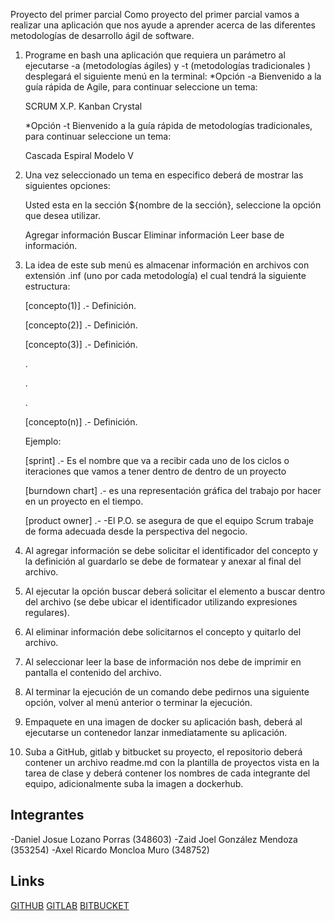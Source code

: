 Proyecto del primer parcial Como proyecto del primer parcial vamos a realizar una aplicación que nos ayude a aprender acerca de las diferentes metodologías de desarrollo ágil de software.

1. Programe en bash una aplicación que requiera un parámetro al ejecutarse -a (metodologías ágiles) y -t (metodologías tradicionales ) desplegará el siguiente menú en la terminal: 
    *Opción -a Bienvenido a la guía rápida de Agile, para continuar seleccione un tema:

    SCRUM
    X.P. 
    Kanban 
    Crystal

    *Opción -t Bienvenido a la guía rápida de metodologías tradicionales, para continuar seleccione un tema:

    Cascada 
    Espiral 
    Modelo V

2. Una vez seleccionado un tema en especifico deberá de mostrar las siguientes opciones:

    Usted esta en la sección ${nombre de la sección}, seleccione la opción que desea utilizar.

    Agregar información Buscar Eliminar información Leer base de información.

3. La idea de este sub menú es almacenar información en archivos con extensión .inf (uno por cada metodología) el cual tendrá la siguiente estructura:

    [concepto(1)] .- Definición.

    [concepto(2)] .- Definición.

    [concepto(3)] .- Definición.

    .

    .

    .

    [concepto(n)] .- Definición.

    Ejemplo:

    [sprint] .- Es el nombre que va a recibir cada uno de los ciclos o iteraciones que vamos a tener dentro de dentro de un proyecto

    [burndown chart] .- es una representación gráfica del trabajo por hacer en un proyecto en el tiempo.

    [product owner] .- -El P.O. se asegura de que el equipo Scrum trabaje de forma adecuada desde la perspectiva del negocio.

4. Al agregar información se debe solicitar el identificador del concepto y la definición al guardarlo se debe de formatear y anexar al final del archivo.

5. Al ejecutar la opción buscar deberá solicitar el elemento a buscar dentro del archivo (se debe ubicar el identificador utilizando expresiones regulares).

6. Al eliminar información debe solicitarnos el concepto y quitarlo del archivo.

7. Al seleccionar leer la base de información nos debe de imprimir en pantalla el contenido del archivo.

8. Al terminar la ejecución de un comando debe pedirnos una siguiente opción, volver al menú anterior o terminar la ejecución.

9. Empaquete en una imagen de docker su aplicación bash, deberá al ejecutarse un contenedor lanzar inmediatamente su aplicación.

10. Suba a GitHub, gitlab y bitbucket su proyecto, el repositorio deberá contener un archivo readme.md con la plantilla de proyectos vista en la tarea de clase y deberá contener los nombres de cada integrante del equipo, adicionalmente suba la imagen a dockerhub.

## Integrantes 
-Daniel Josue Lozano Porras (348603) 
-Zaid Joel González Mendoza (353254) 
-Axel Ricardo Moncloa Muro (348752)

## Links 
[GITHUB](https://github.com/Daniel3486/PROYECTO_BASH)
[GITLAB](https://gitlab.com/a2912606/proyecto_bash)
[BITBUCKET](https://bitbucket.org/prueba14/proyecto_bash/src/master/)
